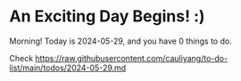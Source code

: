 # An Exciting Day Begins! :)

Morning! Today is 2024-05-29, and you have 0 things to do.

Check https://raw.githubusercontent.com/cauliyang/to-do-list/main/todos/2024-05-29.md